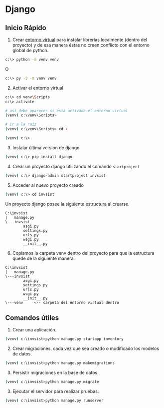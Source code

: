 # Django
## Inicio Rápido

1. Crear [entorno virtual](https://docs.python.org/es/3.8/library/venv.html#:~:text=Un%20entorno%20virtual%20es%20un,parte%20de%20tu%20sistema%20operativo.) para instalar librerías localmente (dentro del proyecto) y de esa manera éstas no creen conflicto con el entorno global de python.

```bash
c:\> python -m venv venv
```
O
```bash
c:\> py -3 -m venv venv
```

2. Activar el entorno virtual

```bash
c:\> cd venv\Scripts
c:\> activate

# así debe aparecer si está activado el entorno virtual
(venv) c:\venv\Scripts>

# ir a la raíz
(venv) c:\venv\Scripts> cd \

(venv) c:\>
```

3. Instalar última versión de django

```bash
(venv) c:\> pip install django
```

4. Crear un proyecto django utilizando el comando `startproject`

```bash
(venv) c:\> django-admin startproject invsist
```

5. Acceder al nuevo proyecto creado

```bash
(venv) c:\> cd invsist
```

Un proyecto django posee la siguiente estructura al crearse.

```
C:\invsist
|   manage.py   
\---invsist
        asgi.py
        settings.py
        urls.py
        wsgi.py
        __init__.py
```

6. Copiamos la carpeta venv dentro del proyecto para que la estructura quede de la siguiente manera.

```
C:\invsist
|   manage.py   
\---invsist
        asgi.py
        settings.py
        urls.py
        wsgi.py
        __init__.py
\---venv     <-- carpeta del entorno virtual dentro
``` 

## Comandos útiles
1. Crear una aplicación.

```bash
(venv) c:\invsist>python manage.py startapp inventory
```

2. Crear migraciones, cada vez que sea creado o modificado los modelos de datos.

```bash
(venv) c:\invsist>python manage.py makemigrations
```

3. Persistir migraciones en la base de datos.

```bash
(venv) c:\invsist>python manage.py migrate
```

3. Ejecutar el servidor para realizar pruebas.

```bash
(venv) c:\invsist>python manage.py runserver
```